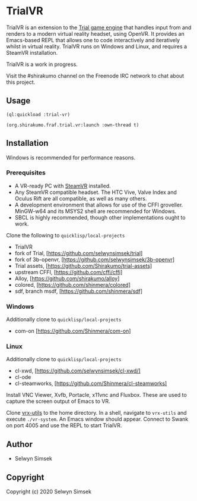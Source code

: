 # TrialVR
TrialVR is an extension to the [Trial game engine](https://github.com/Shirakumo/trial) that handles input from and renders to a modern virtual reality headset, using OpenVR. It provides an Emacs-based REPL that allows one to code interactively and iteratively whilst in virtual reality. TrialVR runs on Windows and Linux, and requires a SteamVR installation.

TrialVR is a work in progress.

Visit the #shirakumo channel on the Freenode IRC network to chat about this project.

## Usage
```(ql:quickload :trial-vr)```

```(org.shirakumo.fraf.trial.vr:launch :own-thread t)```

## Installation
Windows is recommended for performance reasons.

### Prerequisites
+ A VR-ready PC with [SteamVR](https://store.steampowered.com/app/250820/SteamVR/) installed.
+ Any SteamVR compatible headset. The HTC Vive, Valve Index and Oculus Rift are all compatible, as well as many others.
+ A development environment that allows for use of the CFFI groveller. MinGW-w64 and its MSYS2 shell are recommended for Windows.
+ SBCL is highly recommended, though other implementations ought to work.

Clone the following to `quicklisp/local-projects`
+ TrialVR
+ fork of Trial, [https://github.com/selwynsimsek/trial]
+ fork of 3b-openvr, [https://github.com/selwynsimsek/3b-openvr]
+ Trial assets, [https://github.com/Shirakumo/trial-assets]
+ upstream CFFI, [https://github.com/cffi/cffi]
+ Alloy, [https://github.com/shirakumo/alloy]
+ colored, [https://github.com/shinmera/colored]
+ sdf, branch msdf, [https://github.com/shinmera/sdf]

### Windows
Additionally clone to `quicklisp/local-projects`
+ com-on [https://github.com/Shinmera/com-on]


### Linux
Additionally clone to `quicklisp/local-projects`
+ cl-xwd, [https://github.com/selwynsimsek/cl-xwd/]
+ cl-ode
+ cl-steamworks, [https://github.com/Shinmera/cl-steamworks]

Install VNC Viewer, Xvfb, Portacle, x11vnc and Fluxbox. These are used to capture the screen output of Emacs to VR.

Clone [vrx-utils](https://github.com/selwynsimsek/vrx-utils) to the home directory.
In a shell, navigate to `vrx-utils` and execute `./vr-system`.
An Emacs window should appear. Connect to Swank on port 4005 and use the REPL to start TrialVR.

## Author

* Selwyn Simsek

## Copyright

Copyright (c) 2020 Selwyn Simsek
